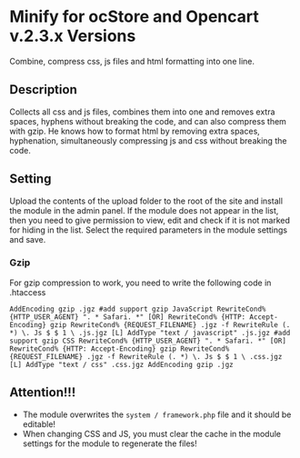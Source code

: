 # Minify for ocStore and Opencart v.2.3.x Versions

Combine, compress css, js files and html formatting into one line.

## Description

Collects all css and js files, combines them into one and removes extra spaces, hyphens without breaking the code, and can also compress them with gzip.
He knows how to format html by removing extra spaces, hyphenation, simultaneously compressing js and css without breaking the code.

## Setting

Upload the contents of the upload folder to the root of the site and install the module in the admin panel. If the module does not appear in the list, then you need to give permission to view, edit and check if it is not marked for hiding in the list. Select the required parameters in the module settings and save.

### Gzip

For gzip compression to work, you need to write the following code in .htaccess

``
AddEncoding gzip .jgz
#add support gzip JavaScript
RewriteCond% {HTTP_USER_AGENT} ". * Safari. *" [OR]
RewriteCond% {HTTP: Accept-Encoding} gzip
RewriteCond% {REQUEST_FILENAME} .jgz -f
RewriteRule (. *) \. Js $ $ 1 \ .js.jgz [L]
AddType "text / javascript" .js.jgz
#add support gzip CSS
RewriteCond% {HTTP_USER_AGENT} ". * Safari. *" [OR]
RewriteCond% {HTTP: Accept-Encoding} gzip
RewriteCond% {REQUEST_FILENAME} .jgz -f
RewriteRule (. *) \. Js $ $ 1 \ .css.jgz [L]
AddType "text / css" .css.jgz
AddEncoding gzip .jgz
``

## Attention!!!

* The module overwrites the `system / framework.php` file and it should be editable!
* When changing CSS and JS, you must clear the cache in the module settings for the module to regenerate the files! 

